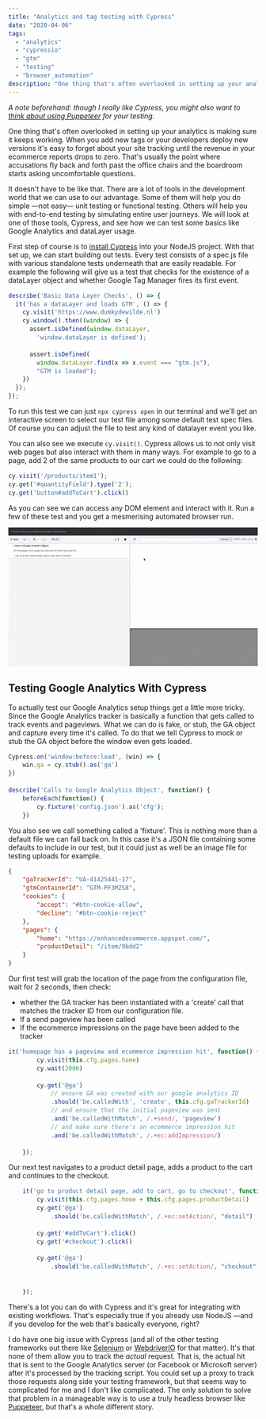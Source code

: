 ```yaml
---
title: "Analytics and tag testing with Cypress"
date: "2020-04-06"
tags: 
  - "analytics"
  - "cypressio"
  - "gtm"
  - "testing"
  - "browser_automation"
description: "One thing that's often overlooked in setting up your analytics is making sure it keeps working. When you add new tags or your developers deploy new versions it's easy to forget about your site tracking until the revenue in your ecommerce reports drops to zero. That's usually the point where accusations fly back and forth past the office chairs and the boardroom starts asking uncomfortable questions. So let's set up some tests for your analytics and tag management."
---
```


_A note beforehand: though I really like Cypress, you might also want to [think about using Puppeteer](/posts/using-puppeteer-to-automate-your-google-analytics-testing/) for your testing._

One thing that's often overlooked in setting up your analytics is making sure it keeps working. When you add new tags or your developers deploy new versions it's easy to forget about your site tracking until the revenue in your ecommerce reports drops to zero. That's usually the point where accusations fly back and forth past the office chairs and the boardroom starts asking uncomfortable questions.

It doesn't have to be like that. There are a lot of tools in the development world that we can use to our advantage. Some of them will help you do simple —not easy— unit testing or functional testing. Others will help you with end-to-end testing by simulating entire user journeys. We will look at one of those tools, Cypress, and see how we can test some basics like Google Analytics and dataLayer usage.

First step of course is to [install Cypress](https://docs.cypress.io/guides/getting-started/installing-cypress.html#npm-install) into your NodeJS project. With that set up, we can start building out tests. Every test consists of a spec.js file with various standalone tests underneath that are easily readable. For example the following will give us a test that checks for the existence of a dataLayer object and whether Google Tag Manager fires its first event.

```javascript
describe('Basic Data Layer Checks', () => {
  it('has a dataLayer and loads GTM', () => {
    cy.visit('https://www.dumkydewilde.nl')
    cy.window().then((window) => {
      assert.isDefined(window.dataLayer, 
        'window.dataLayer is defined');

      assert.isDefined(
        window.dataLayer.find(x => x.event === "gtm.js"), 
        "GTM is loaded");
    })
  });
});
```

To run this test we can just `npx cypress open` in our terminal and we'll get an interactive screen to select our test file among some default test spec files. Of course you can adjust the file to test any kind of datalayer event you like.

You can also see we execute `cy.visit()`. Cypress allows us to not only visit web pages but also interact with them in many ways. For example to go to a page, add 2 of the same products to our cart we could do the following:

```javascript
cy.visit('/products/item1');
cy.get('#quantityField').type('2');
cy.get('button#addToCart').click()
```

As you can see we can access any DOM element and interact with it. Run a few of these test and you get a mesmerising automated browser run.

![](images/cypress-google-analytics-run-tests.gif)

## Testing Google Analytics With Cypress

To actually test our Google Analytics setup things get a little more tricky. Since the Google Analytics tracker is basically a function that gets called to track events and pageviews. What we can do is fake, or stub, the GA object and capture every time it's called. To do that we tell Cypress to mock or stub the GA object before the window even gets loaded.

```javascript
Cypress.on('window:before:load', (win) => {
    win.ga = cy.stub().as('ga')
})

describe('Calls to Google Analytics Object', function() {
    beforeEach(function() {
        cy.fixture('config.json').as('cfg');
    })
```

You also see we call something called a 'fixture'. This is nothing more than a default file we can fall back on. In this case it's a JSON file containing some defaults to include in our test, but it could just as well be an image file for testing uploads for example.

```json
{
    "gaTrackerId": "UA-41425441-17",
    "gtmContainerId": "GTM-PF3MZS8",
    "cookies": {
        "accept": "#btn-cookie-allow",
        "decline": "#btn-cookie-reject"
    },
    "pages": {
        "home": "https://enhancedecommerce.appspot.com/",
        "productDetail": "/item/9bdd2"
    }
}
```

Our first test will grab the location of the page from the configuration file, wait for 2 seconds, then check:

- whether the GA tracker has been instantiated with a 'create' call that matches the tracker ID from our configuration file.
- If a send pageview has been called
- If the ecommerce impressions on the page have been added to the tracker

```javascript
it('homepage has a pageview and ecommerce impression hit', function() {
        cy.visit(this.cfg.pages.home)
        cy.wait(2000)

        cy.get('@ga')
            // ensure GA was created with our google analytics ID
            .should('be.calledWith', 'create', this.cfg.gaTrackerId)
            // and ensure that the initial pageview was sent
            .and('be.calledWithMatch', /.+send/, 'pageview')
            // and make sure there's an ecommerce impression hit
            .and('be.calledWithMatch', /.+ec:addImpression/)

    });
```

Our next test navigates to a product detail page, adds a product to the cart and continues to the checkout.

```javascript
    it('go to product detail page, add to cart, go to checkout', function() {
        cy.visit(this.cfg.pages.home + this.cfg.pages.productDetail)
        cy.get('@ga')
            .should('be.calledWithMatch', /.+ec:setAction/, "detail")

        cy.get('#addToCart').click()
        cy.get('#checkout').click()

        cy.get('@ga')
            .should('be.calledWithMatch', /.+ec:setAction/, "checkout")


    });
```

There's a lot you can do with Cypress and it's great for integrating with existing workflows. That's especially true if you already use NodeJS —and if you develop for the web that's basically everyone, right?

I do have one big issue with Cypress (and all of the other testing frameworks out there like [Selenium](https://www.selenium.dev) or [WebdriverIO](https://webdriver.io) for that matter). It's that none of them allow you to track the _actual_ request. That is, the actual hit that is sent to the Google Analytics server (or Facebook or Microsoft server) after it's processed by the tracking script. You could set up a proxy to track those requests along side your testing framework, but that seems way to complicated for me and I don't like complicated. The only solution to solve that problem in a manageable way is to use a truly headless browser like [Puppeteer](https://github.com/puppeteer/puppeteer), but that's a whole different story.
